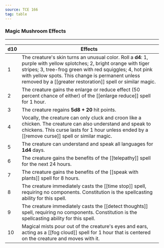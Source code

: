 ```yaml
---
source: TCE 166
tag: table
---
```


### Magic Mushroom Effects
---
|d10|Effects|
|----|------------|
|1|The creature's skin turns an unusual color. Roll a **d4**: 1, purple with yellow splotches; 2, bright orange with tiger stripes; 3, tree-frog green with red squiggles; 4, hot pink with yellow spots. This change is permanent unless removed by a [[greater restoration]] spell or similar magic.|
|2|The creature gains the enlarge or reduce effect (50 percent chance of either) of the [[enlarge reduce]] spell for 1 hour.|
|3|The creature regains **5d8 + 20** hit points.|
|4|Vocally, the creature can only cluck and croon like a chicken. The creature can also understand and speak to chickens. This curse lasts for 1 hour unless ended by a [[remove curse]] spell or similar magic.|
|5|The creature can understand and speak all languages for **1d4** days.|
|6|The creature gains the benefits of the [[telepathy]] spell for the next 24 hours.|
|7|The creature gains the benefits of the [[speak with plants]] spell for 8 hours.|
|8|The creature immediately casts the [[time stop]] spell, requiring no components. Constitution is the spellcasting ability for this spell.|
|9|The creature immediately casts the [[detect thoughts]] spell, requiring no components. Constitution is the spellcasting ability for this spell.|
|10|Magical mists pour out of the creature's eyes and ears, acting as a [[fog cloud]] spell for 1 hour that is centered on the creature and moves with it.|

